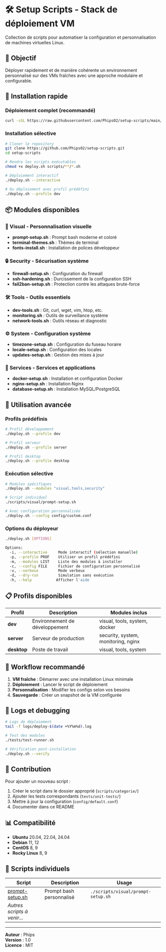 # 🛠️ Setup Scripts - Stack de déploiement VM

Collection de scripts pour automatiser la configuration et personnalisation de machines virtuelles Linux.

## 🎯 Objectif

Déployer rapidement et de manière cohérente un environnement personnalisé sur des VMs fraîches avec une approche modulaire et configurable.

## 🚀 Installation rapide

### Déploiement complet (recommandé)
```bash
curl -sSL https://raw.githubusercontent.com/Phips02/setup-scripts/main/deploy.sh | bash
```

### Installation sélective
```bash
# Cloner le repository
git clone https://github.com/Phips02/setup-scripts.git
cd setup-scripts

# Rendre les scripts exécutables
chmod +x deploy.sh scripts/**/*.sh

# Déploiement interactif
./deploy.sh --interactive

# Ou déploiement avec profil prédéfini
./deploy.sh --profile dev
```

## 📦 Modules disponibles

### 🎨 Visual - Personnalisation visuelle
- **prompt-setup.sh** : Prompt bash moderne et coloré
- **terminal-themes.sh** : Thèmes de terminal
- **fonts-install.sh** : Installation de polices développeur

### 🔒 Security - Sécurisation système
- **firewall-setup.sh** : Configuration du firewall
- **ssh-hardening.sh** : Durcissement de la configuration SSH
- **fail2ban-setup.sh** : Protection contre les attaques brute-force

### 🛠️ Tools - Outils essentiels
- **dev-tools.sh** : Git, curl, wget, vim, htop, etc.
- **monitoring.sh** : Outils de surveillance système
- **network-tools.sh** : Outils réseau et diagnostic

### ⚙️ System - Configuration système
- **timezone-setup.sh** : Configuration du fuseau horaire
- **locale-setup.sh** : Configuration des locales
- **updates-setup.sh** : Gestion des mises à jour

### 🐳 Services - Services et applications
- **docker-setup.sh** : Installation et configuration Docker
- **nginx-setup.sh** : Installation Nginx
- **database-setup.sh** : Installation MySQL/PostgreSQL

## 🔧 Utilisation avancée

### Profils prédéfinis

```bash
# Profil développement
./deploy.sh --profile dev

# Profil serveur
./deploy.sh --profile server

# Profil desktop
./deploy.sh --profile desktop
```

### Exécution sélective

```bash
# Modules spécifiques
./deploy.sh --modules "visual,tools,security"

# Script individuel
./scripts/visual/prompt-setup.sh

# Avec configuration personnalisée
./deploy.sh --config config/custom.conf
```

### Options du déployeur

```bash
./deploy.sh [OPTIONS]

Options:
  -i, --interactive     Mode interactif (sélection manuelle)
  -p, --profile PROF    Utiliser un profil prédéfini
  -m, --modules LIST    Liste des modules à installer
  -c, --config FILE     Fichier de configuration personnalisé
  -v, --verbose         Mode verbeux
  -d, --dry-run         Simulation sans exécution
  -h, --help           Afficher l'aide
```

## 📋 Profils disponibles

| Profil | Description | Modules inclus |
|--------|-------------|----------------|
| **dev** | Environnement de développement | visual, tools, system, docker |
| **server** | Serveur de production | security, system, monitoring, nginx |
| **desktop** | Poste de travail | visual, tools, system |

## 🔄 Workflow recommandé

1. **VM fraîche** : Démarrer avec une installation Linux minimale
2. **Déploiement** : Lancer le script de déploiement
3. **Personnalisation** : Modifier les configs selon vos besoins
4. **Sauvegarde** : Créer un snapshot de la VM configurée

## 📝 Logs et debugging

```bash
# Logs de déploiement
tail -f logs/deploy-$(date +%Y%m%d).log

# Test des modules
./tests/test-runner.sh

# Vérification post-installation
./deploy.sh --verify
```

## 🤝 Contribution

Pour ajouter un nouveau script :

1. Créer le script dans le dossier approprié (`scripts/categorie/`)
2. Ajouter les tests correspondants (`tests/unit-tests/`)
3. Mettre à jour la configuration (`config/default.conf`)
4. Documenter dans ce README

## 📊 Compatibilité

- **Ubuntu** 20.04, 22.04, 24.04
- **Debian** 11, 12
- **CentOS** 8, 9
- **Rocky Linux** 8, 9

## 🔗 Scripts individuels

| Script | Description | Usage |
|--------|-------------|-------|
| [prompt-setup.sh](scripts/visual/prompt-setup.sh) | Prompt bash personnalisé | `./scripts/visual/prompt-setup.sh` |
| *Autres scripts à venir...* | | |

---

**Auteur** : Phips  
**Version** : 1.0  
**Licence** : MIT